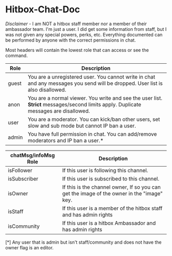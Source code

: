 # Hitbox-Chat-Doc

*Disclaimer* - I am NOT a hitbox staff member nor a member of their ambassador team. I'm just a user. I did get some information from staff, but I was not given any special powers, perks, etc. Everything documented can be performed by anyone with the correct permissions in chat.

Most headers will contain the lowest role that can access or see the command.

| Role | Description |
| ---- | ---- |
| guest | You are a unregistered user. You cannot write in chat and any messages you send will be dropped. User list is also disallowed. |
| anon | You are a normal viewer. You write and see the user list. **Strict** messages/second limits apply. Duplicate messages are disallowed. |
| user | You are a moderator. You can kick/ban other users, set slow and sub mode but cannot IP ban a user. |
| admin | You have full permission in chat. You can add/remove moderators and IP ban a user.* |

| chatMsg/infoMsg Role | Description |
| ---- | ---- |
| isFollower | If this user is following this channel. |
| isSubscriber | If this user is subscribed to this channel. |
| isOwner | If this is the channel owner, If so you can get the image of the owner in the "image" key. |
| isStaff | If this user is a member of the hitbox staff and has admin rights |
| isCommunity | If this user is a hitbox Ambassador and has admin rights |

[*] Any user that is admin but isn't staff/community and does not have the owner flag is an editor.
